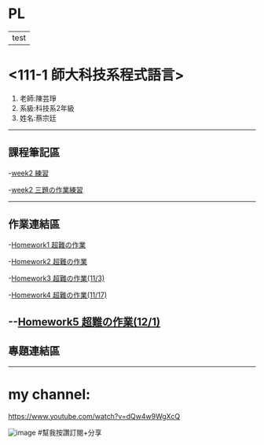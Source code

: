 # PL



<table>
    <tr>
        <td>test</td>
    </tr>
</table>

# <111-1 師大科技系程式語言> <red>

<ol>
<li>老師:陳芸琤</li>
<li>系級:科技系2年級</li>
<li>姓名:蔡宗廷</li>
</ol>
    
---------------------------- 

## 課程筆記區
-[week2 練習](https://github.com/tsaitzungting/PL/blob/main/week2%20%E7%B7%B4%E7%BF%92.ipynb)
    
-[week2 三題の作業練習](https://github.com/tsaitzungting/PL/blob/main/week2/week2%E7%B7%B4%E7%BF%92.ipynb)
    
---------------------------- 
## 作業連結區
    
-[Homework1 超難の作業](https://github.com/tsaitzungting/PL/blob/main/week3/week3-%E4%BD%9C%E6%A5%AD.ipynb)
    
-[Homework2 超難の作業](https://github.com/tsaitzungting/PL/blob/main/HW2/HW23.ipynb)

-[Homework3 超難の作業(11/3)](https://github.com/tsaitzungting/PL/blob/main/HW4/%E4%BD%9C%E6%A5%AD4.ipynb)

-[Homework4 超難の作業(11/17)](https://medium.com/@41071124h/%E5%BE%9E%E5%8F%B0%E5%8C%97%E5%B8%82%E9%95%B7%E8%BE%AF%E8%AB%96%E6%9C%83%E4%BE%86%E7%9C%8B%E6%B0%91%E7%9C%BE%E9%97%9C%E5%BF%83%E7%9A%84%E5%B8%82%E6%94%BF%E8%AD%B0%E9%A1%8C%E8%88%87%E7%B6%B2%E8%B7%AF%E9%A2%A8%E5%90%91-f48a9e1e0abf)

--[Homework5 超難の作業(12/1)](https://medium.com/@41071124h/%E9%81%8B%E5%BD%A9%E7%9B%9B%E8%A1%8C-%E7%94%A8%E6%B3%95%E5%BE%8B%E8%A7%92%E5%BA%A6%E7%9C%8B%E5%9C%B0%E4%B8%8B%E8%B3%AD%E5%8D%9A%E8%88%87%E9%9D%9E%E6%B3%95%E7%B6%93%E7%87%9F-9a1e29a9f04d)
----------------------------
## 專題連結區

----------------------------
# my channel:
https://www.youtube.com/watch?v=dQw4w9WgXcQ

![image](https://user-images.githubusercontent.com/113079457/194197920-e7c6d5b7-16d7-4c08-9e63-8f84bba5c6db.png)
#幫我按讚訂閱+分享
